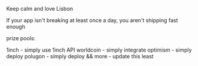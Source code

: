 Keep calm and love Lisbon

If your app isn't breaking at least once a day, you aren't shipping fast enough

prize pools:

1inch - simply use 1inch API
worldcoin - simply integrate
optimism - simply deploy
polugon - simply deploy
&& more - update this least

